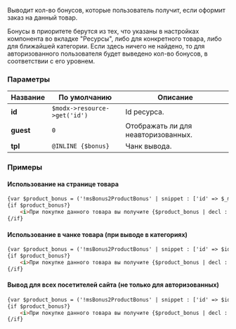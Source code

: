 Выводит кол-во бонусов, которые пользователь получит, если оформит заказ на данный товар.

Бонусы в приоритете берутся из тех, что указаны в настройках компонента во вкладке "Ресурсы", либо для конкретного товара, либо для ближайшей категории. Если здесь ничего не найдено, то для авторизованного пользователя будет выведено кол-во бонусов, в соответствии с его уровнем.


### Параметры

Название					| По умолчанию				 	| Описание
----------------------------|-------------------------------|------------------------------------------------------------------------------------------
**id**		            	| `$modx->resource->get('id')`  | Id ресурса.
**guest**		            | `0`        			        | Отображать ли для неавторизованных.
**tpl**		         	    | `@INLINE {$bonus}`            | Чанк вывода.



### Примеры

#### Использование на странице товара

```html
{var $product_bonus = ('!msBonus2ProductBonus' | snippet : ['id' => $_modx->resource.id])}
{if $product_bonus?}
    <i>При покупке данного товара вы получите {$product_bonus | decl : 'бонус|бонуса|бонусов' : true}</i>.
{/if}
```


#### Использование в чанке товара (при выводе в категориях)

```html
{var $product_bonus = ('!msBonus2ProductBonus' | snippet : ['id' => $id])}
{if $product_bonus?}
    <i>При покупке данного товара вы получите {$product_bonus | decl : 'бонус|бонуса|бонусов' : true}</i>
{/if}
```


#### Вывод для всех посетителей сайта (не только для авторизованных)

```html
{var $product_bonus = ('!msBonus2ProductBonus' | snippet : ['id' => $id, 'guest' => true])}
{if $product_bonus?}
    <i>При покупке данного товара вы получите {$product_bonus | decl : 'бонус|бонуса|бонусов' : true}</i>
{/if}
```
